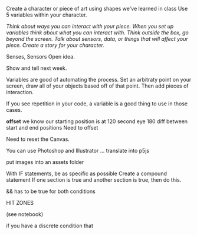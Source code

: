 Create a character or piece of art using shapes we've learned in class
Use 5 variables within your character.

_Think about ways you can interact with your piece. When you set up variables think about what you can interact with. Think outside the box, go beyond the screen. Talk about sensors, data, or things that will affect your piece. Create a story for your character._

Senses,
Sensors
Open idea.

Show and tell next week.

Variables are good of automating the process.
Set an arbitraty point on your screen, draw all of your objects based off of that point.
Then add pieces of interaction.

If you see repetition in your code, a variable is a good thing to use in those cases.

**offset**
we know our starting position is at 120
second eye 180
diff between start and end positions
Need to offset

Need to reset the Canvas.

You can use Photoshop and Illustrator … translate into p5js

put images into an assets folder

With IF statements, be as specific as possible
Create a compound statement
If one section is true and another section is true, then do this.

&& has to be true for both conditions

HIT ZONES

(see notebook)

if you have a discrete condition that

